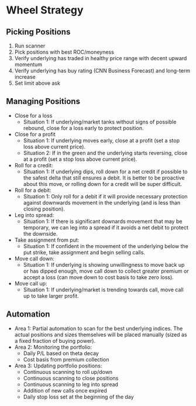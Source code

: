 # Wheel Strategy

## Picking Positions

1. Run scanner
2. Pick positions with best ROC/moneyness
3. Verify underlying has traded in healthy price range with decent upward momentum
4. Verify underlying has buy rating (CNN Business Forecast) and long-term increase
5. Set limit above ask

## Managing Positions

- Close for a loss
  - Situation 1: If underlying/market tanks without signs of possible rebound, close for a loss early to protect position.
- Close for a profit
  - Situation 1: If underlying moves early, close at a profit (set a stop loss above current price).
  - Situation 2: If in the green and the underlying starts reversing, close at a profit (set a stop loss above current price).
- Roll for a credit:
  - Situation 1: If underlying dips, roll down for a net credit if possible to the safest delta that still ensures a debit. It is better to be proactive about this move, or rolling down for a credit will be super difficult.
- Roll for a debit:
  - Situation 1: Only roll for a debit if it will provide necessary protection against downwards movement in the underlying (and is less than closing position).
- Leg into spread:
  - Situation 1: If there is significant downards movement that may be temporary, we can leg into a spread if it avoids a net debit to protect the downside.
- Take assignment from put:
  - Situation 1: If confident in the movement of the underlying below the put strike, take assignment and begin selling calls.
- Move call down:
  - Situation 1: If underlying is showing unwillingness to move back up or has dipped enough, move call down to collect greater premium or accept a loss (can move down to cost basis to take zero loss).
- Move call up:
  - Situation 1: If underlying/market is trending towards call, move call up to take larger profit.

## Automation

- Area 1: Partial automation to scan for the best underlying indices. The actual positions and sizes themselves will be placed manually (sized as a fixed fraction of buying power).
- Area 2: Monitoring the portfolio:
  - Daily P/L based on theta decay
  - Cost basis from premium collection
- Area 3: Updating portfolio positions:
  - Continuous scanning to roll up/down
  - Continuous scanning to close positions
  - Continuous scanning to leg into spread
  - Addition of new calls once expired
  - Daily stop loss set at the beginning of the day
